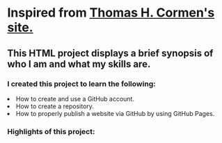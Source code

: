 # Inspired from <a href="https://www.cs.dartmouth.edu/~thc/">Thomas H. Cormen's site.</a>

## This HTML project displays a brief synopsis of who I am and what my skills are. 

### I created this project to learn the following:
<li>How to create and use a GitHub account.</li>
<li>How to create a repository.</li>
<li>How to properly publish a website via GitHub by using GitHub Pages.</li>

### Highlights of this project:
